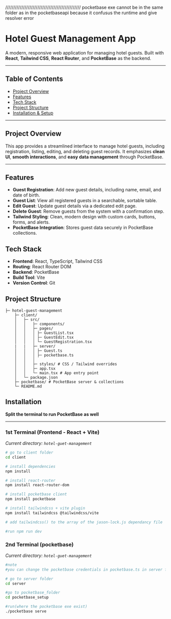 



///////////////////////////////////////////////
pocketbase exe cannot be in the same folder as in the pocketbaseapi because it confusus the runtime and give resolver error

# Hotel Guest Management App

A modern, responsive web application for managing hotel guests. Built with **React**, **Tailwind CSS**, **React Router**, and **PocketBase** as the backend.

---

## Table of Contents

- [Project Overview](#project-overview)  
- [Features](#features)  
- [Tech Stack](#tech-stack)  
- [Project Structure](#project-structure)  
- [Installation & Setup](#installation--setup)  


---

## Project Overview

This app provides a streamlined interface to manage hotel guests, including registration, listing, editing, and deleting guest records. It emphasizes **clean UI**, **smooth interactions**, and **easy data management** through PocketBase.

---

## Features

- **Guest Registration**: Add new guest details, including name, email, and date of birth.
- **Guest List**: View all registered guests in a searchable, sortable table.
- **Edit Guest**: Update guest details via a dedicated edit page.
- **Delete Guest**: Remove guests from the system with a confirmation step.
- **Tailwind Styling**: Clean, modern design with custom cards, buttons, forms, and alerts.
- **PocketBase Integration**: Stores guest data securely in PocketBase collections.


## Tech Stack

- **Frontend**: React, TypeScript, Tailwind CSS  
- **Routing**: React Router DOM  
- **Backend**: PocketBase  
- **Build Tool**: Vite  
- **Version Control**: Git  



## Project Structure
```
├─ hotel-guest-management
    ├─ client/
    │   ├─ src/
    │   │   ├─ components/
    │   │   ├─ pages/
    │   │   │ ├─ GuestList.tsx
    │   │   │ ├─ GuestEdit.tsx 
    │   │   │ └─ GuestRegistration.tsx 
    |   |   ├─ server/
    │   │   │ ├─ Guest.ts
    │   │   │ ├─ pocketbase.ts 
    │   │   │ 
    │   │   ├─ styles/ # CSS / Tailwind overrides
    │   │   ├─ app.tsx 
    │   │   └─ main.tsx # App entry point
    │   └─ package.json
    ├─ pocketbase/ # PocketBase server & collections
    └─ README.md
```

## Installation

**Split the terminal to run PocketBase as well**

---

### 1st Terminal (Frontend - React + Vite)

*Current directory: `hotel-guet-management`*

```bash
# go to client folder
cd client

# install dependencies
npm install

# install react-router
npm install react-router-dom

# install pocketbase client
npm install pocketbase

# install tailwindcss + vite plugin
npm install tailwindcss @tailwindcss/vite

# add tailwindcss() to the array of the jason-lock.js dependancy file 

#run npm run dev
```
### 2nd Terminal (pocketbase)

*Current directory: `hotel-guet-management`*
```bash
#note
#you can change the pocketbase credentials in pocketbase.ts in server folder inside of the client

# go to server folder
cd server

#go to pocketbase_folder
cd pocketbase_setup

#run(where the pocketbase exe exist)
./pocketbase serve
